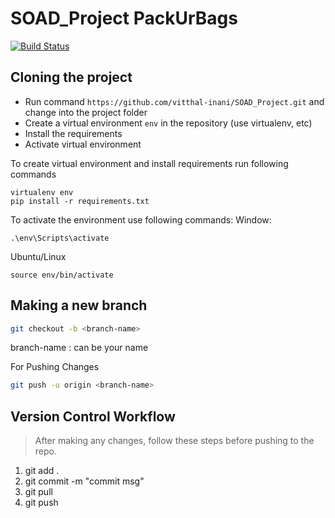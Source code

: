 # SOAD_Project  PackUrBags


[![Build Status](https://travis-ci.com/vitthal-inani/SOAD_Project.svg?branch=master)](https://travis-ci.com/github/vitthal-inani/SOAD_Project)

## Cloning the project  
* Run command `https://github.com/vitthal-inani/SOAD_Project.git` and change into the project folder
* Create a virtual environment `env` in the repository (use virtualenv, etc)
* Install the requirements
* Activate virtual environment

To create virtual environment and install requirements run following commands
```shell script
virtualenv env
pip install -r requirements.txt
```

To activate the environment use following commands:
Window: 
```shell script
.\env\Scripts\activate
```
Ubuntu/Linux
```shell script
source env/bin/activate
```

## Making a new branch
```bash
git checkout -b <branch-name>
```
branch-name : can be your name 

For Pushing Changes
```bash
git push -u origin <branch-name>
```


## Version Control Workflow
> After making any changes, follow these steps before pushing to the repo.
1. git add .
2. git commit -m "commit msg"
3. git pull
4. git push
